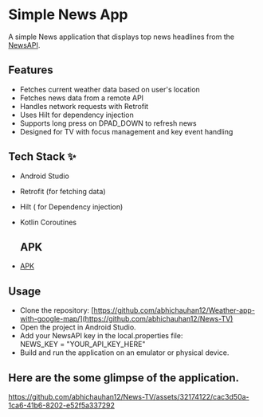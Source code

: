 # Simple News App


A simple News application that displays top news headlines from the [NewsAPI](https://newsapi.org/).

## Features
- Fetches current weather data based on user's location
- Fetches news data from a remote API
- Handles network requests with Retrofit
- Uses Hilt for dependency injection
- Supports long press on DPAD_DOWN to refresh news
- Designed for TV with focus management and key event handling

## Tech Stack ✨
- Android Studio
- Retrofit (for fetching data)
- Hilt ( for Dependency injection)
- Kotlin Coroutines

  ## APK
- [APK](https://drive.google.com/file/d/1SP2cV9fBHm6c6LjvOSN45IAOH-SCoEGj/view?usp=sharing)

## Usage
- Clone the repository: [https://github.com/abhichauhan12/Weather-app-with-google-map/](https://github.com/abhichauhan12/News-TV)
- Open the project in Android Studio.
- Add your NewsAPI key in the local.properties file:
  <br>
   NEWS_KEY = "YOUR_API_KEY_HERE" 
  <br>
- Build and run the application on an emulator or physical device.

  
## Here are the some glimpse of the application.

https://github.com/abhichauhan12/News-TV/assets/32174122/cac3d50a-1ca6-41b6-8202-e52f5a337292


